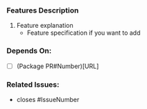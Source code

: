 ### Features Description
1. Feature explanation
   - Feature specification if you want to add

### Depends On:
- [ ] (Package PR#Number)[URL]

### Related Issues:
- closes #IssueNumber